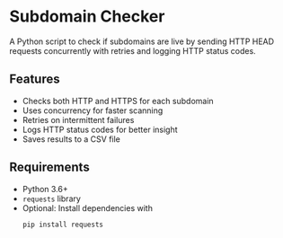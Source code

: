 # Subdomain Checker

A Python script to check if subdomains are live by sending HTTP HEAD requests concurrently with retries and logging HTTP status codes.

## Features

- Checks both HTTP and HTTPS for each subdomain  
- Uses concurrency for faster scanning  
- Retries on intermittent failures  
- Logs HTTP status codes for better insight  
- Saves results to a CSV file  

## Requirements

- Python 3.6+  
- `requests` library  
- Optional: Install dependencies with  
  ```bash
  pip install requests
